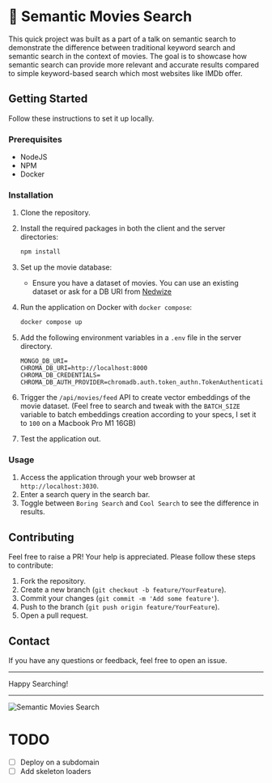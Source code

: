 # 🍿 Semantic Movies Search

This quick project was built as a part of a talk on semantic search to demonstrate the difference between traditional keyword search and semantic search in the context of movies. The goal is to showcase how semantic search can provide more relevant and accurate results compared to simple keyword-based search which most websites like IMDb offer.

## Getting Started

Follow these instructions to set it up locally.

### Prerequisites

-   NodeJS
-   NPM
-   Docker

### Installation

1. Clone the repository.

2. Install the required packages in both the client and the server directories:

    ```sh
    npm install
    ```

3. Set up the movie database:

    - Ensure you have a dataset of movies. You can use an existing dataset or ask for a DB URI from [Nedwize](https://github.com/Nedwize)

4. Run the application on Docker with `docker compose`:

    ```sh
    docker compose up
    ```

5. Add the following environment variables in a `.env` file in the server directory.

    ```env
    MONGO_DB_URI=
    CHROMA_DB_URI=http://localhost:8000
    CHROMA_DB_CREDENTIALS=
    CHROMA_DB_AUTH_PROVIDER=chromadb.auth.token_authn.TokenAuthenticationServerProvider
    ```

6. Trigger the `/api/movies/feed` API to create vector embeddings of the movie dataset. (Feel free to search and tweak with the `BATCH_SIZE` variable to batch embeddings creation according to your specs, I set it to `100` on a Macbook Pro M1 16GB)

7. Test the application out.

### Usage

1. Access the application through your web browser at `http://localhost:3030`.
2. Enter a search query in the search bar.
3. Toggle between `Boring Search` and `Cool Search` to see the difference in results.

## Contributing

Feel free to raise a PR! Your help is appreciated. Please follow these steps to contribute:

1. Fork the repository.
2. Create a new branch (`git checkout -b feature/YourFeature`).
3. Commit your changes (`git commit -m 'Add some feature'`).
4. Push to the branch (`git push origin feature/YourFeature`).
5. Open a pull request.

## Contact

If you have any questions or feedback, feel free to open an issue.

---

Happy Searching!

---

![Semantic Movies Search](https://via.placeholder.com/600x200.png?text=Semantic+Movies+Search+Demo)

# TODO

-   [ ] Deploy on a subdomain
-   [ ] Add skeleton loaders
